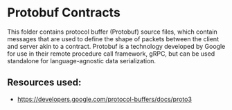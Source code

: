 # Protobuf Contracts
This folder contains protocol buffer (Protobuf) source files, which contain messages that are used to define the shape of packets between the client and server akin to a contract. Protobuf is a technology developed by Google for use in their remote procedure call framework, gRPC, but can be used standalone for language-agnostic data serialization.

## Resources used:
* https://developers.google.com/protocol-buffers/docs/proto3
